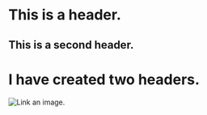 # This is a header.
## This is a second header.
# I have created two headers.
![Link an image.](/learn/azure-devops/shared/media/mara.png)
